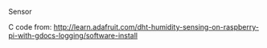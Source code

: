 Sensor

C code from: http://learn.adafruit.com/dht-humidity-sensing-on-raspberry-pi-with-gdocs-logging/software-install

